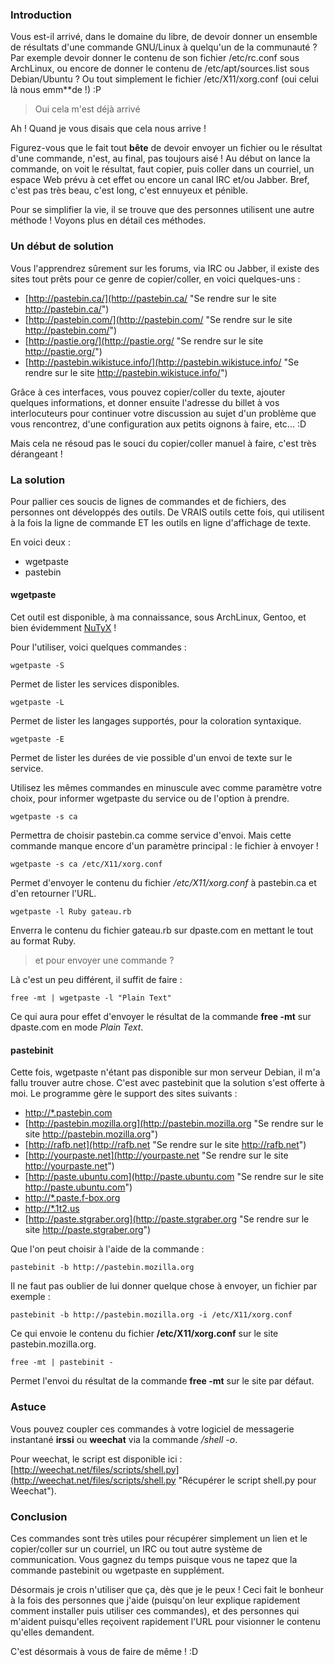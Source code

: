 ### Introduction

Vous est-il arrivé, dans le domaine du libre, de devoir donner un ensemble de résultats d'une commande GNU/Linux à quelqu'un de la communauté ? Par exemple devoir donner le contenu de son fichier /etc/rc.conf sous ArchLinux, ou encore de donner le contenu de /etc/apt/sources.list sous Debian/Ubuntu ? Ou tout simplement le fichier /etc/X11/xorg.conf (oui celui là nous emm**de !) :P 

> Oui cela m'est déjà arrivé

Ah ! Quand je vous disais que cela nous arrive !

Figurez-vous que le fait tout **bête** de devoir envoyer un fichier ou le résultat d'une commande, n'est, au final, pas toujours aisé ! Au début on lance la commande, on voit le résultat, faut copier, puis coller dans un courriel, un espace Web prévu à cet effet ou encore un canal IRC et/ou Jabber. Bref, c'est pas très beau, c'est long, c'est ennuyeux et pénible.

Pour se simplifier la vie, il se trouve que des personnes utilisent une autre méthode ! Voyons plus en détail ces méthodes.

### Un début de solution

Vous l'apprendrez sûrement sur les forums, via IRC ou Jabber, il existe des sites tout prêts pour ce genre de copier/coller, en voici quelques-uns : 

  * [http://pastebin.ca/](http://pastebin.ca/ "Se rendre sur le site http://pastebin.ca/")
  * [http://pastebin.com/](http://pastebin.com/ "Se rendre sur le site http://pastebin.com/")
  * [http://pastie.org/](http://pastie.org/ "Se rendre sur le site http://pastie.org/")
  * [http://pastebin.wikistuce.info/](http://pastebin.wikistuce.info/ "Se rendre sur le site http://pastebin.wikistuce.info/")

Grâce à ces interfaces, vous pouvez copier/coller du texte, ajouter quelques informations, et donner ensuite l'adresse du billet à vos interlocuteurs pour continuer votre discussion au sujet d'un problème que vous rencontrez, d'une configuration aux petits oignons à faire, etc... :D 

Mais cela ne résoud pas le souci du copier/coller manuel à faire, c'est très dérangeant !

### La solution

Pour pallier ces soucis de lignes de commandes et de fichiers, des personnes ont développés des outils. De VRAIS outils cette fois, qui utilisent à la fois la ligne de commande ET les outils en ligne d'affichage de texte.

En voici deux : 

  * wgetpaste
  * pastebin

#### wgetpaste

Cet outil est disponible, à ma connaissance, sous ArchLinux, Gentoo, et bien évidemment [NuTyX](${BASE_URL}/archives/2009/07/05/nutyx_une_distribution_gnulinux/index.html "Relire le billet de Blanko sur la distribution GNU/Linux NuTyX") !

Pour l'utiliser, voici quelques commandes : 

    wgetpaste -S

Permet de lister les services disponibles.

    wgetpaste -L

Permet de lister les langages supportés, pour la coloration syntaxique.

    wgetpaste -E

Permet de lister les durées de vie possible d'un envoi de texte sur le service.

Utilisez les mêmes commandes en minuscule avec comme paramètre votre choix, pour informer wgetpaste du service ou de l'option à prendre.

    wgetpaste -s ca

Permettra de choisir pastebin.ca comme service d'envoi. Mais cette commande manque encore d'un paramètre principal : le fichier à envoyer !

    wgetpaste -s ca /etc/X11/xorg.conf

Permet d'envoyer le contenu du fichier */etc/X11/xorg.conf* à pastebin.ca et d'en retourner l'URL.

    wgetpaste -l Ruby gateau.rb

Enverra le contenu du fichier gateau.rb sur dpaste.com en mettant le tout au format Ruby.

> et pour envoyer une commande ?

Là c'est un peu différent, il suffit de faire : 

    free -mt | wgetpaste -l "Plain Text"

Ce qui aura pour effet d'envoyer le résultat de la commande **free -mt** sur dpaste.com en mode *Plain Text*.

#### pastebinit

Cette fois, wgetpaste n'étant pas disponible sur mon serveur Debian, il m'a fallu trouver autre chose. C'est avec pastebinit que la solution s'est offerte à moi. Le programme gère le support des sites suivants : 

  * [http://*.pastebin.com](http://*.pastebin.com "Se rendre sur le site http://*.pastebin.com")
  * [http://pastebin.mozilla.org](http://pastebin.mozilla.org "Se rendre sur le site http://pastebin.mozilla.org")
  * [http://rafb.net](http://rafb.net "Se rendre sur le site http://rafb.net")
  * [http://yourpaste.net](http://yourpaste.net "Se rendre sur le site http://yourpaste.net")
  * [http://paste.ubuntu.com](http://paste.ubuntu.com "Se rendre sur le site http://paste.ubuntu.com")
  * [http://*.paste.f-box.org](http://*.paste.f-box.org "Se rendre sur le site http://*.paste.f-box.org")
  * [http://*.1t2.us](http://*.1t2.us "Se rendre sur le site http://*.1t2.us")
  * [http://paste.stgraber.org](http://paste.stgraber.org "Se rendre sur le site http://paste.stgraber.org")

Que l'on peut choisir à l'aide de la commande :

    pastebinit -b http://pastebin.mozilla.org

Il ne faut pas oublier de lui donner quelque chose à envoyer, un fichier par exemple : 

    pastebinit -b http://pastebin.mozilla.org -i /etc/X11/xorg.conf

Ce qui envoie le contenu du fichier **/etc/X11/xorg.conf** sur le site pastebin.mozilla.org.

    free -mt | pastebinit -

Permet l'envoi du résultat de la commande **free -mt** sur le site par défaut.

### Astuce

Vous pouvez coupler ces commandes à votre logiciel de messagerie instantané **irssi** ou **weechat** via la commande */shell -o*.

Pour weechat, le script est disponible ici : [http://weechat.net/files/scripts/shell.py](http://weechat.net/files/scripts/shell.py "Récupérer le script shell.py pour Weechat").

### Conclusion

Ces commandes sont très utiles pour récupérer simplement un lien et le copier/coller sur un courriel, un IRC ou tout autre système de communication. Vous gagnez du temps puisque vous ne tapez que la commande pastebinit ou wgetpaste en supplément.

Désormais je crois n'utiliser que ça, dès que je le peux ! Ceci fait le bonheur à la fois des personnes que j'aide (puisqu'on leur explique rapidement comment installer puis utiliser ces commandes), et des personnes qui m'aident puisqu'elles reçoivent rapidement l'URL pour visionner le contenu qu'elles demandent.

C'est désormais à vous de faire de même ! :D

